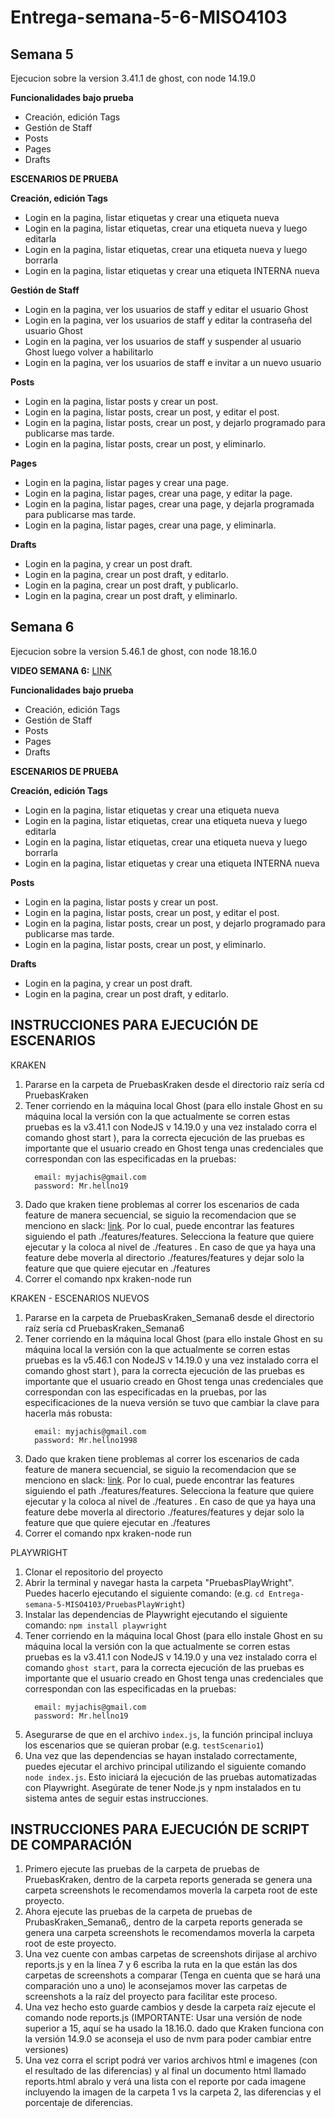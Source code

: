 # Entrega-semana-5-6-MISO4103

## Semana  5 

Ejecucion sobre la version 3.41.1 de ghost, con node 14.19.0

**Funcionalidades bajo prueba**

 * Creación, edición Tags
 * Gestión de Staff
 * Posts
 * Pages
 * Drafts

**ESCENARIOS DE PRUEBA**

**Creación, edición Tags**

  * Login en la pagina, listar etiquetas y crear una etiqueta nueva
  * Login en la pagina, listar etiquetas, crear una etiqueta nueva y luego editarla
  * Login en la pagina, listar etiquetas, crear una etiqueta nueva y luego borrarla
  * Login en la pagina, listar etiquetas y crear una etiqueta INTERNA nueva

**Gestión de Staff** 

  * Login en la pagina, ver los usuarios de staff y editar el usuario Ghost
  * Login en la pagina, ver los usuarios de staff y editar la contraseña del usuario Ghost
  * Login en la pagina, ver los usuarios de staff y suspender al usuario Ghost luego volver a habilitarlo
  * Login en la pagina, ver los usuarios de staff e invitar a un nuevo usuario

**Posts** 

  * Login en la pagina, listar posts y crear un post.
  * Login en la pagina, listar posts, crear un post, y editar el post.
  * Login en la pagina, listar posts, crear un post, y dejarlo programado para publicarse mas tarde.
  * Login en la pagina, listar posts, crear un post, y eliminarlo.
  
**Pages** 

  * Login en la pagina, listar pages y crear una page.
  * Login en la pagina, listar pages, crear una page, y editar la page.
  * Login en la pagina, listar pages, crear una page, y dejarla programada para publicarse mas tarde.
  * Login en la pagina, listar pages, crear una page, y eliminarla.
  
**Drafts** 

  * Login en la pagina, y crear un post draft.
  * Login en la pagina, crear un post draft, y editarlo.
  * Login en la pagina, crear un post draft, y publicarlo.
  * Login en la pagina, crear un post draft, y eliminarlo.
 
## Semana  6

Ejecucion sobre la version 5.46.1 de ghost, con node 18.16.0

**VIDEO SEMANA 6:** [LINK](https://uniandes-my.sharepoint.com/:v:/g/personal/vs_montano_uniandes_edu_co/Eb28Oz6dYxtFtBH7LrZ_0k4BQ9Ea_yfKRf1i__w0o76HBg?e=uxL2Uu)

**Funcionalidades bajo prueba**

 * Creación, edición Tags
 * Gestión de Staff
 * Posts
 * Pages
 * Drafts

**ESCENARIOS DE PRUEBA**

**Creación, edición Tags**

  * Login en la pagina, listar etiquetas y crear una etiqueta nueva
  * Login en la pagina, listar etiquetas, crear una etiqueta nueva y luego editarla
  * Login en la pagina, listar etiquetas, crear una etiqueta nueva y luego borrarla
  * Login en la pagina, listar etiquetas y crear una etiqueta INTERNA nueva

**Posts** 

  * Login en la pagina, listar posts y crear un post.
  * Login en la pagina, listar posts, crear un post, y editar el post.
  * Login en la pagina, listar posts, crear un post, y dejarlo programado para publicarse mas tarde.
  * Login en la pagina, listar posts, crear un post, y eliminarlo.
  
**Drafts** 

  * Login en la pagina, y crear un post draft.
  * Login en la pagina, crear un post draft, y editarlo.
  
  
## INSTRUCCIONES PARA EJECUCIÓN DE ESCENARIOS

KRAKEN

  1. Pararse en la carpeta de PruebasKraken desde el directorio raíz sería cd PruebasKraken
  2. Tener corriendo en la máquina local Ghost (para ello instale Ghost en su máquina local la versión con la que actualmente se corren estas pruebas es la v3.41.1 con NodeJS v 14.19.0 y una vez instalado corra el comando ghost start  ), para la correcta ejecución de las pruebas es importante que el usuario creado en Ghost tenga unas credenciales que correspondan con las especificadas en la pruebas:
      ```
        email: myjachis@gmail.com
        password: Mr.hellno19 
      ```
  4. Dado que kraken tiene problemas al correr los escenarios de cada feature de manera secuencial, se siguio la recomendacion que se menciono en slack: [link](https://uniandes-miso.slack.com/archives/C04V1M6EC3Y/p1683384377176309?thread_ts=1683383737.972989&cid=C04V1M6EC3Y). Por lo cual, puede encontrar las features siguiendo el path ./features/features. Selecciona la feature que quiere ejecutar y la coloca al nivel de ./features . En caso de que ya haya una feature debe moverla al directorio ./features/features y dejar solo la feature que que quiere ejecutar en ./features
  4. Correr el comando npx kraken-node run


  KRAKEN - ESCENARIOS NUEVOS

  1. Pararse en la carpeta de PruebasKraken_Semana6 desde el directorio raíz sería cd PruebasKraken_Semana6
  2. Tener corriendo en la máquina local Ghost (para ello instale Ghost en su máquina local la versión con la que actualmente se corren estas pruebas es la v5.46.1 con NodeJS v 14.19.0 y una vez instalado corra el comando ghost start  ), para la correcta ejecución de las pruebas es importante que el usuario creado en Ghost tenga unas credenciales que correspondan con las especificadas en la pruebas, por las especificaciones de la nueva versión se tuvo que cambiar la clave para hacerla más robusta:
      ```
        email: myjachis@gmail.com
        password: Mr.hellno1998 
      ```
  4. Dado que kraken tiene problemas al correr los escenarios de cada feature de manera secuencial, se siguio la recomendacion que se menciono en slack: [link](https://uniandes-miso.slack.com/archives/C04V1M6EC3Y/p1683384377176309?thread_ts=1683383737.972989&cid=C04V1M6EC3Y). Por lo cual, puede encontrar las features siguiendo el path ./features/features. Selecciona la feature que quiere ejecutar y la coloca al nivel de ./features . En caso de que ya haya una feature debe moverla al directorio ./features/features y dejar solo la feature que que quiere ejecutar en ./features
  4. Correr el comando npx kraken-node run

PLAYWRIGHT
 1. Clonar el repositorio del proyecto
 2. Abrir la terminal y navegar hasta la carpeta "PruebasPlayWright". Puedes hacerlo ejecutando el siguiente comando:  (e.g. `cd Entrega-semana-5-MISO4103/PruebasPlayWright`)
 3. Instalar las dependencias de Playwright ejecutando el siguiente comando: `npm install playwright`
 4. Tener corriendo en la máquina local Ghost (para ello instale Ghost en su máquina local la versión con la que actualmente se corren estas pruebas es la v3.41.1 con NodeJS v 14.19.0 y una vez instalado corra el comando `ghost start`, para la correcta ejecución de las pruebas es importante que el usuario creado en Ghost tenga unas credenciales que correspondan con las especificadas en la pruebas:
      ```
        email: myjachis@gmail.com
        password: Mr.hellno19 
      ```
 5. Asegurarse de que en el archivo `index.js`, la función principal incluya los escenarios que se quieran probar (e.g. `testScenario1`)
 6. Una vez que las dependencias se hayan instalado correctamente, puedes ejecutar el archivo principal utilizando el siguiente comando `node index.js`. Esto iniciará la ejecución de las pruebas automatizadas con Playwright.
Asegúrate de tener Node.js y npm instalados en tu sistema antes de seguir estas instrucciones.

## INSTRUCCIONES PARA EJECUCIÓN DE SCRIPT DE COMPARACIÓN

  1. Primero ejecute las pruebas de la carpeta de pruebas de PruebasKraken, dentro de la carpeta reports generada se genera una carpeta screenshots le recomendamos moverla la carpeta root de este proyecto.
  2. Ahora ejecute las pruebas de la carpeta de pruebas de PrubasKraken_Semana6,, dentro de la carpeta reports generada se genera una carpeta screenshots le recomendamos moverla la carpeta root de este proyecto.
  3. Una vez cuente con ambas carpetas de screenshots dirijase al archivo reports.js y en la línea 7 y 6 escriba la ruta en la que están las dos carpetas de screenshots a comparar (Tenga en cuenta que se hará una comparación uno a uno) le aconsejamos mover las carpetas de screenshots a la raíz del proyecto para facilitar este proceso.
  4. Una vez hecho esto guarde cambios y desde la carpeta raíz ejecute el comando node reports.js (IMPORTANTE: Usar una versión de node superior a 15, aquí se ha usado la 18.16.0. dado que Kraken funciona con la versión 14.9.0 se aconseja el uso de nvm para poder cambiar entre versiones)
  5. Una vez corra el script podrá ver varios archivos html e imagenes (con el resultado de las diferencias) y al final un documento html llamado reports.html abralo y verá una lista con el reporte por cada imagene incluyendo la imagen de la carpeta 1 vs la carpeta 2, las diferencias y el porcentaje de diferencias. 
